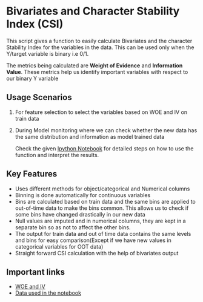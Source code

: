 
#  Bivariates and Character Stability Index (CSI)

This script gives a function to easily calculate Bivariates and the character Stability Index for the variables in the data. This can be used only when the Y/target variable is binary i.e 0/1. 

The metrics being calculated are **Weight of  Evidence** and **Information Value**. These metrics help us identify important variables with respect to our binary Y variable
## Usage  Scenarios
1. For feature selection to select the variables based on WOE and IV on train data
2. During Model monitoring where we can check whether the new data has the same distribution and information as model trained data

    Check the given [Ipython Notebook](https://github.com/vasanth3029/Bivariates-and-Character-Stability-Index/blob/master/CSI%20after%20bivar.ipynb) for detailed steps on how to use the function and interpret the results.
## Key Features

- Uses different methods for object/categorical and Numerical columns
- Binning is done automatically for continuous variables
- Bins are calculated based on train data and the same bins are applied to out-of-time data to make
    the bins common. This allows us to check if some bins have changed drastically in our new data
- Null values are imputed and in numerical columns, they are kept in a separate bin so as not to affect the other bins.
- The output for train data and out of time data contains the same levels and bins for easy comparison(Except if we have new values in categorical variables for OOT data)
- Straight forward CSI calculation with the help of bivariates output
## Important links

- [WOE and IV](https://www.listendata.com/2015/03/weight-of-evidence-woe-and-information.html)
- [Data used in the notebook](https://www.kaggle.com/sonujha090/bank-marketing)
